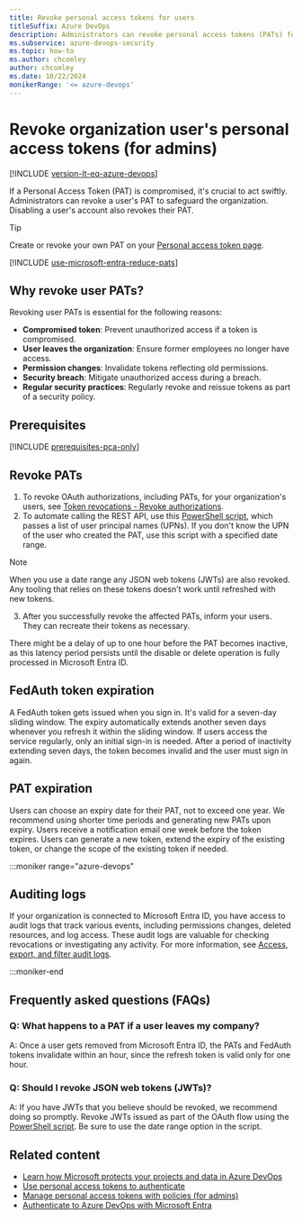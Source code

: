 ```yaml
---
title: Revoke personal access tokens for users
titleSuffix: Azure DevOps
description: Administrators can revoke personal access tokens (PATs) for users when they're compromised, protecting the organization.
ms.subservice: azure-devops-security
ms.topic: how-to
ms.author: chcomley
author: chcomley
ms.date: 10/22/2024
monikerRange: '<= azure-devops'
---
```


# Revoke organization user's personal access tokens (for admins)

[!INCLUDE [version-lt-eq-azure-devops](../../includes/version-lt-eq-azure-devops.md)]

If a Personal Access Token (PAT) is compromised, it's crucial to act swiftly. Administrators can revoke a user's PAT to safeguard the organization. Disabling a user's account also revokes their PAT. 

> [!TIP]
> Create or revoke your own PAT on your [Personal access token page](use-personal-access-tokens-to-authenticate.md#revoke-a-pat).

[!INCLUDE [use-microsoft-entra-reduce-pats](../../includes/use-microsoft-entra-reduce-pats.md)]

## Why revoke user PATs?

Revoking user PATs is essential for the following reasons:
- **Compromised token**: Prevent unauthorized access if a token is compromised.
- **User leaves the organization**: Ensure former employees no longer have access.
- **Permission changes**: Invalidate tokens reflecting old permissions.
- **Security breach**: Mitigate unauthorized access during a breach.
- **Regular security practices**: Regularly revoke and reissue tokens as part of a security policy.

## Prerequisites

[!INCLUDE [prerequisites-pca-only](../../includes/prerequisites-pca-only.md)]

## Revoke PATs

1. To revoke OAuth authorizations, including PATs, for your organization's users, see [Token revocations - Revoke authorizations](/rest/api/azure/devops/tokenadministration/token%20revocations/revoke%20authorizations?view=azure-devops-rest-5.0&preserve-view=true).
2. To automate calling the REST API, use this [PowerShell script](https://github.com/Microsoft/vsts-script-samples/tree/master/PowerShell/TokenAdmin), which passes a list of user principal names (UPNs). If you don't know the UPN of the user who created the PAT, use this script with a specified date range.

> [!NOTE]
> When you use a date range any JSON web tokens (JWTs) are also revoked. Any tooling that relies on these tokens doesn't work until refreshed with new tokens.

3. After you successfully revoke the affected PATs, inform your users. They can recreate their tokens as necessary.

There might be a delay of up to one hour before the PAT becomes inactive, as this latency period persists until the disable or delete operation is fully processed in Microsoft Entra ID.

<a id="token-expiration"></a>

## FedAuth token expiration

A FedAuth token gets issued when you sign in. It's valid for a seven-day sliding window. The expiry automatically extends another seven days whenever you refresh it within the sliding window. If users access the service regularly, only an initial sign-in is needed. After a period of inactivity extending seven days, the token becomes invalid and the user must sign in again.

## PAT expiration

Users can choose an expiry date for their PAT, not to exceed one year. We recommend using shorter time periods and generating new PATs upon expiry. Users receive a notification email one week before the token expires. Users can generate a new token, extend the expiry of the existing token, or change the scope of the existing token if needed.

:::moniker range="azure-devops"

## Auditing logs

If your organization is connected to Microsoft Entra ID, you have access to audit logs that track various events, including permissions changes, deleted resources, and log access. These audit logs are valuable for checking revocations or investigating any activity. For more information, see [Access, export, and filter audit logs](../audit/azure-devops-auditing.md).

:::moniker-end

## Frequently asked questions (FAQs)

### Q: What happens to a PAT if a user leaves my company?

A: Once a user gets removed from Microsoft Entra ID, the PATs and FedAuth tokens invalidate within an hour, since the refresh token is valid only for one hour.

### Q: Should I revoke JSON web tokens (JWTs)?

A: If you have JWTs that you believe should be revoked, we recommend doing so promptly. Revoke JWTs issued as part of the OAuth flow using the [PowerShell script](https://github.com/Microsoft/vsts-script-samples/tree/master/PowerShell/TokenAdmin). Be sure to use the date range option in the script.

## Related content

- [Learn how Microsoft protects your projects and data in Azure DevOps](../../organizations/security/data-protection.md)
- [Use personal access tokens to authenticate](use-personal-access-tokens-to-authenticate.md)
- [Manage personal access tokens with policies (for admins)](manage-pats-with-policies-for-administrators.md)
- [Authenticate to Azure DevOps with Microsoft Entra](../../integrate/get-started/authentication/entra.md)
